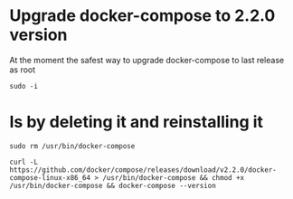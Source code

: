 # Upgrade docker-compose to 2.2.0 version

At the moment the safest way to upgrade docker-compose to last release as root

```ShellSession
sudo -i
```

# Is by deleting it and reinstalling it
```ShellSession
sudo rm /usr/bin/docker-compose 
```

```ShellSession
curl -L https://github.com/docker/compose/releases/download/v2.2.0/docker-compose-linux-x86_64 > /usr/bin/docker-compose && chmod +x /usr/bin/docker-compose && docker-compose --version
```
